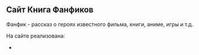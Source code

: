 ## Сайт Книга Фанфиков

Фанфик - рассказ о героях известного фильма, книги, аниме, игры и т.д.

На сайте реализована:

- 